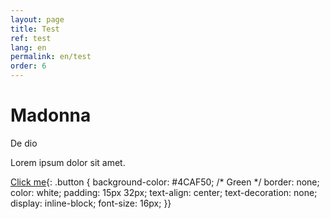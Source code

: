```yaml
---
layout: page
title: Test
ref: test
lang: en
permalink: en/test
order: 6
---
```

# Madonna
De dio

Lorem ipsum dolor sit amet.

[Click me](http://www.google.com){: .button {
  background-color: #4CAF50; /* Green */
  border: none;
  color: white;
  padding: 15px 32px;
  text-align: center;
  text-decoration: none;
  display: inline-block;
  font-size: 16px;
}}
